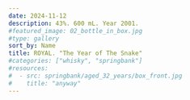 ```yaml
---
date: 2024-11-12
description: 43%. 600 mL. Year 2001.
#featured_image: 02_bottle_in_box.jpg
#type: gallery
sort_by: Name
title: ROYAL. "The Year of The Snake"
#categories: ["whisky", "springbank"]
#resources:
#  - src: springbank/aged_32_years/box_front.jpg
#    title: "anyway"
---
```

